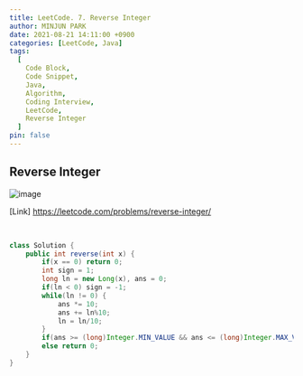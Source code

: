 ```yaml
---
title: LeetCode. 7. Reverse Integer
author: MINJUN PARK
date: 2021-08-21 14:11:00 +0900
categories: [LeetCode, Java]
tags:
  [
    Code Block,
    Code Snippet,
    Java,
    Algorithm,
    Coding Interview,
    LeetCode,
    Reverse Integer
  ]
pin: false
---
```


## Reverse Integer

![image](https://user-images.githubusercontent.com/88752447/130302689-93185c4f-eacb-4048-bc6d-92610c10fd9f.png)

[Link] <https://leetcode.com/problems/reverse-integer/>

<br>

```java
class Solution {
    public int reverse(int x) {
        if(x == 0) return 0;
        int sign = 1;
        long ln = new Long(x), ans = 0;
        if(ln < 0) sign = -1;
        while(ln != 0) {
            ans *= 10;
            ans += ln%10;
            ln = ln/10;
        }
        if(ans >= (long)Integer.MIN_VALUE && ans <= (long)Integer.MAX_VALUE) return (int)ans;
        else return 0;
    }
}
```
